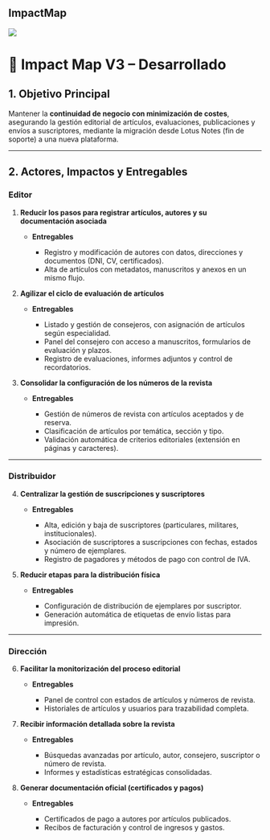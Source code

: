 ## ImpactMap

![](Imágenes/ImpactMapV3.svg)


# 📌 Impact Map V3 – Desarrollado

## 1. Objetivo Principal

Mantener la **continuidad de negocio con minimización de costes**, asegurando la gestión editorial de artículos, evaluaciones, publicaciones y envíos a suscriptores, mediante la migración desde Lotus Notes (fin de soporte) a una nueva plataforma.

---

## 2. Actores, Impactos y Entregables

### Editor

1. **Reducir los pasos para registrar artículos, autores y su documentación asociada**

   * **Entregables**

     * Registro y modificación de autores con datos, direcciones y documentos (DNI, CV, certificados).
     * Alta de artículos con metadatos, manuscritos y anexos en un mismo flujo.

2. **Agilizar el ciclo de evaluación de artículos**

   * **Entregables**

     * Listado y gestión de consejeros, con asignación de artículos según especialidad.
     * Panel del consejero con acceso a manuscritos, formularios de evaluación y plazos.
     * Registro de evaluaciones, informes adjuntos y control de recordatorios.

3. **Consolidar la configuración de los números de la revista**

   * **Entregables**

     * Gestión de números de revista con artículos aceptados y de reserva.
     * Clasificación de artículos por temática, sección y tipo.
     * Validación automática de criterios editoriales (extensión en páginas y caracteres).

---

### Distribuidor

4. **Centralizar la gestión de suscripciones y suscriptores**

   * **Entregables**

     * Alta, edición y baja de suscriptores (particulares, militares, institucionales).
     * Asociación de suscriptores a suscripciones con fechas, estados y número de ejemplares.
     * Registro de pagadores y métodos de pago con control de IVA.

5. **Reducir etapas para la distribución física**

   * **Entregables**

     * Configuración de distribución de ejemplares por suscriptor.
     * Generación automática de etiquetas de envío listas para impresión.

---

### Dirección

6. **Facilitar la monitorización del proceso editorial**

   * **Entregables**

     * Panel de control con estados de artículos y números de revista.
     * Historiales de artículos y usuarios para trazabilidad completa.

7. **Recibir información detallada sobre la revista**

   * **Entregables**

     * Búsquedas avanzadas por artículo, autor, consejero, suscriptor o número de revista.
     * Informes y estadísticas estratégicas consolidadas.

8. **Generar documentación oficial (certificados y pagos)**

   * **Entregables**

     * Certificados de pago a autores por artículos publicados.
     * Recibos de facturación y control de ingresos y gastos.





